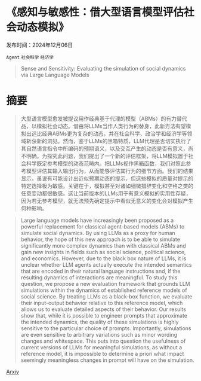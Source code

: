 # 《感知与敏感性：借大型语言模型评估社会动态模拟》

发布时间：2024年12月06日

`Agent` `社会科学` `经济学`

> Sense and Sensitivity: Evaluating the simulation of social dynamics via Large Language Models

# 摘要

> 大型语言模型愈发被提议用作经典基于代理的模型（ABMs）的有力替代品，以模拟社会动态。借由将LLMs当作人类行为的替身，此新方法有望模拟出远比经典ABMs更为复杂的动态，并在社会科学、政治学和经济学等领域斩获新的洞见。然而，鉴于LLMs的黑箱特质，LLM代理是否切实执行了其自然语言指令中所编码的预期语义，以及交互产生的动态是否有意义，尚不明确。为探究此问题，我们提出了一个新的评估框架，将LLM模拟置于社会科学既定参考模型的动态范畴内。把LLMs视作黑箱函数，我们对照此参考模型评估其输入输出行为，从而能够评估其行为的细节方面。我们的结果显示，虽说有可能设计出近似预期动态的提示，但这些模拟的质量对提示的特定选择极为敏感。关键在于，模拟甚至对诸如细微措辞变化和空格之类的任意变动都很敏感。这让当前版本的LLMs用于有意义模拟的实用性存疑，因为若无参考模型，就无法预先确定提示中看似无意义的变化会对模拟产生何种影响。

> Large language models have increasingly been proposed as a powerful replacement for classical agent-based models (ABMs) to simulate social dynamics. By using LLMs as a proxy for human behavior, the hope of this new approach is to be able to simulate significantly more complex dynamics than with classical ABMs and gain new insights in fields such as social science, political science, and economics. However, due to the black box nature of LLMs, it is unclear whether LLM agents actually execute the intended semantics that are encoded in their natural language instructions and, if the resulting dynamics of interactions are meaningful. To study this question, we propose a new evaluation framework that grounds LLM simulations within the dynamics of established reference models of social science. By treating LLMs as a black-box function, we evaluate their input-output behavior relative to this reference model, which allows us to evaluate detailed aspects of their behavior. Our results show that, while it is possible to engineer prompts that approximate the intended dynamics, the quality of these simulations is highly sensitive to the particular choice of prompts. Importantly, simulations are even sensitive to arbitrary variations such as minor wording changes and whitespace. This puts into question the usefulness of current versions of LLMs for meaningful simulations, as without a reference model, it is impossible to determine a priori what impact seemingly meaningless changes in prompt will have on the simulation.

[Arxiv](https://arxiv.org/abs/2412.05093)